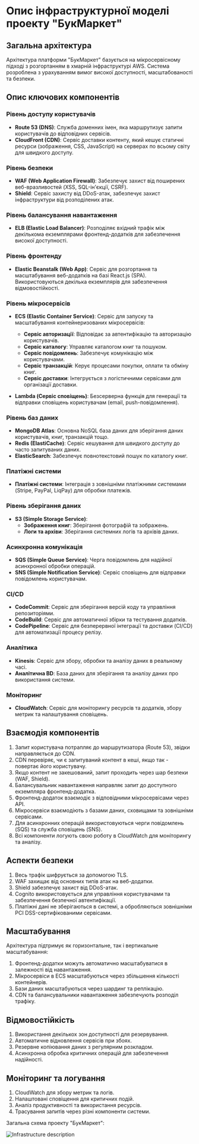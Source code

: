 # Опис інфраструктурної моделі проекту "БукМаркет"

## Загальна архітектура

Архітектура платформи "БукМаркет" базується на мікросервісному підході з розгортанням в хмарній інфраструктурі AWS. Система розроблена з урахуванням вимог високої доступності, масштабованості та безпеки.

## Опис ключових компонентів

### Рівень доступу користувачів

- **Route 53 (DNS)**: Служба доменних імен, яка маршрутизує запити користувачів до відповідних сервісів.
- **CloudFront (CDN)**: Сервіс доставки контенту, який кешує статичні ресурси (зображення, CSS, JavaScript) на серверах по всьому світу для швидкого доступу.

### Рівень безпеки

- **WAF (Web Application Firewall)**: Забезпечує захист від поширених веб-вразливостей (XSS, SQL-ін'єкції, CSRF).
- **Shield**: Сервіс захисту від DDoS-атак, забезпечує захист інфраструктури від розподілених атак.

### Рівень балансування навантаження

- **ELB (Elastic Load Balancer)**: Розподіляє вхідний трафік між декількома екземплярами фронтенд-додатків для забезпечення високої доступності.

### Рівень фронтенду

- **Elastic Beanstalk (Web App)**: Сервіс для розгортання та масштабування веб-додатків на базі React.js (SPA). Використовуються декілька екземплярів для забезпечення відмовостійкості.

### Рівень мікросервісів

- **ECS (Elastic Container Service)**: Сервіс для запуску та масштабування контейнеризованих мікросервісів:
  - **Сервіс авторизації**: Відповідає за автентифікацію та авторизацію користувачів.
  - **Сервіс каталогу**: Управляє каталогом книг та пошуком.
  - **Сервіс повідомлень**: Забезпечує комунікацію між користувачами.
  - **Сервіс транзакцій**: Керує процесами покупки, оплати та обміну книг.
  - **Сервіс доставки**: Інтегрується з логістичними сервісами для організації доставки.

- **Lambda (Сервіс сповіщень)**: Безсерверна функція для генерації та відправки сповіщень користувачам (email, push-повідомлення).

### Рівень баз даних

- **MongoDB Atlas**: Основна NoSQL база даних для зберігання даних користувачів, книг, транзакцій тощо.
- **Redis (ElastiCache)**: Сервіс кешування для швидкого доступу до часто запитуваних даних.
- **ElasticSearch**: Забезпечує повнотекстовий пошук по каталогу книг.

### Платіжні системи

- **Платіжні системи**: Інтеграція з зовнішніми платіжними системами (Stripe, PayPal, LiqPay) для обробки платежів.

### Рівень зберігання даних

- **S3 (Simple Storage Service)**:
  - **Зображення книг**: Зберігання фотографій та зображень.
  - **Логи та архіви**: Зберігання системних логів та архівів даних.

### Асинхронна комунікація

- **SQS (Simple Queue Service)**: Черга повідомлень для надійної асинхронної обробки операцій.
- **SNS (Simple Notification Service)**: Сервіс сповіщень для відправки повідомлень користувачам.

### CI/CD

- **CodeCommit**: Сервіс для зберігання версій коду та управління репозиторіями.
- **CodeBuild**: Сервіс для автоматичної збірки та тестування додатків.
- **CodePipeline**: Сервіс для безперервної інтеграції та доставки (CI/CD) для автоматизації процесу релізу.

### Аналітика

- **Kinesis**: Сервіс для збору, обробки та аналізу даних в реальному часі.
- **Аналітична BD**: База даних для зберігання та аналізу даних про використання системи.

### Моніторинг

- **CloudWatch**: Сервіс для моніторингу ресурсів та додатків, збору метрик та налаштування сповіщень.

## Взаємодія компонентів

1. Запит користувача потрапляє до маршрутизатора (Route 53), звідки направляється до CDN.
2. CDN перевіряє, чи є запитуваний контент в кеші, якщо так - повертає його користувачу.
3. Якщо контент не закешований, запит проходить через шар безпеки (WAF, Shield).
4. Балансувальник навантаження направляє запит до доступного екземпляра фронтенд-додатка.
5. Фронтенд-додаток взаємодіє з відповідними мікросервісами через API.
6. Мікросервіси взаємодіють з базами даних, сховищами та зовнішніми сервісами.
7. Для асинхронних операцій використовуються черги повідомлень (SQS) та служба сповіщень (SNS).
8. Всі компоненти логують свою роботу в CloudWatch для моніторингу та аналізу.

## Аспекти безпеки

1. Весь трафік шифрується за допомогою TLS.
2. WAF захищає від основних типів атак на веб-додатки.
3. Shield забезпечує захист від DDoS-атак.
4. Cognito використовується для управління користувачами та забезпечення безпечної автентифікації.
5. Платіжні дані не зберігаються в системі, а обробляються зовнішніми PCI DSS-сертифікованими сервісами.

## Масштабування

Архітектура підтримує як горизонтальне, так і вертикальне масштабування:

1. Фронтенд-додатки можуть автоматично масштабуватися в залежності від навантаження.
2. Мікросервіси в ECS масштабуються через збільшення кількості контейнерів.
3. Бази даних масштабуються через шардинг та реплікацію.
4. CDN та балансувальники навантаження забезпечують розподіл трафіку.

## Відмовостійкість

1. Використання декількох зон доступності для резервування.
2. Автоматичне відновлення сервісів при збоях.
3. Резервне копіювання даних з регулярним розкладом.
4. Асинхронна обробка критичних операцій для забезпечення надійності.

## Моніторинг та логування

1. CloudWatch для збору метрик та логів.
2. Налаштовані сповіщення для критичних подій.
3. Аналіз продуктивності та використання ресурсів.
4. Трасування запитів через різні компоненти системи. 

Загальна схема проекту "БукМаркет":

![Infrastructure description](./images/infrastructure_description.png)